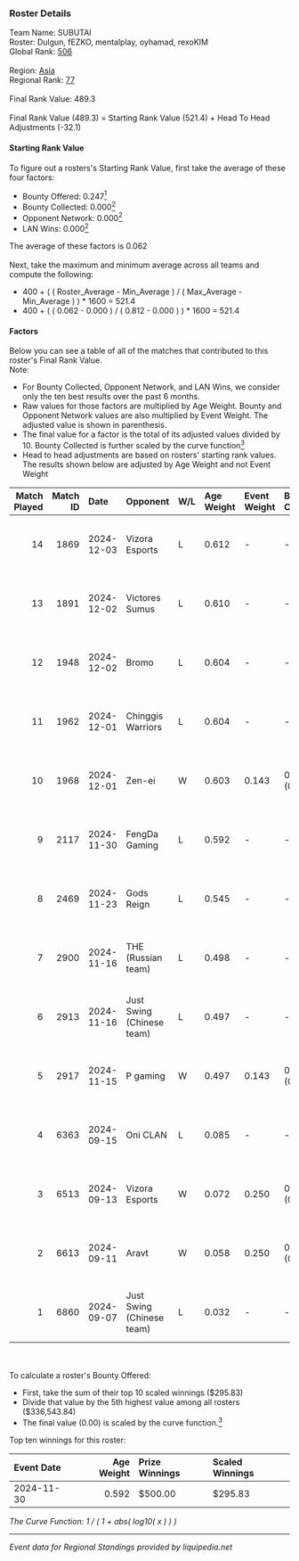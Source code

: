 ### Roster Details<br />
Team Name: SUBUTAI<br />
Roster: Dulgun, fEZKO, mentalplay, oyhamad, rexoKIM<br />
Global Rank: [506](../../standings_global_2025_03_01.md)<br />
<br />
Region: [Asia]( ../../standings_asia_2025_03_01.md)<br />
Regional Rank: [77]( ../../standings_asia_2025_03_01.md)<br />
<br />
Final Rank Value:  489.3<br />
<br />
Final Rank Value (489.3) = Starting Rank Value (521.4) + Head To Head Adjustments (-32.1)<br />

#### Starting Rank Value<br />
To figure out a rosters's Starting Rank Value, first take the average of these four factors:<br />
- Bounty Offered: 0.247[<sup>1</sup>](#table2)
- Bounty Collected: 0.000[<sup>2</sup>](#table1)
- Opponent Network: 0.000[<sup>2</sup>](#table1)
- LAN Wins: 0.000[<sup>2</sup>](#table1)

The average of these factors is 0.062<br />
<br />
Next, take the maximum and minimum average across all teams and compute the following:<br />
- 400 + ( ( Roster_Average - Min_Average ) / ( Max_Average - Min_Average ) ) * 1600 = 521.4
- 400 + ( ( 0.062 - 0.000 ) / ( 0.812 - 0.000 ) ) * 1600 = 521.4


#### Factors<br />
Below you can see a table of all of the matches that contributed to this roster's Final Rank Value.<br />
Note:<br />

- For Bounty Collected, Opponent Network, and LAN Wins, we consider only the ten best results over the past 6 months.
- Raw values for those factors are multiplied by Age Weight. Bounty and Opponent Network values are also multiplied by Event Weight. The adjusted value is shown in parenthesis.
- The final value for a factor is the total of its adjusted values divided by 10. Bounty Collected is further scaled by the curve function[<sup>3</sup>](#curveFunction)
- Head to head adjustments are based on rosters' starting rank values. The results shown below are adjusted by Age Weight and not Event Weight
<span id="table1"></span><br />


| Match Played | Match ID | Date       | Opponent                  | W/L | Age Weight | Event Weight | Bounty Collected | Opponent Network | LAN Wins  | H2H Adj. | Roster                                      |
| -: | -: | :- | :- | :- | :- | :- | :- | :- | :- | -: | :- |
|           14 |     1869 | 2024-12-03 | Vizora Esports            | L   | 0.612      | -            | -                | -                | -         |   -10.19 | Dulgun, fEZKO, mentalplay, oyhamad, rexoKIM |
|           13 |     1891 | 2024-12-02 | Victores Sumus            | L   | 0.610      | -            | -                | -                | -         |    -7.82 | Dulgun, fEZKO, mentalplay, oyhamad, rexoKIM |
|           12 |     1948 | 2024-12-02 | Bromo                     | L   | 0.604      | -            | -                | -                | -         |    -4.14 | Dulgun, fEZKO, mentalplay, oyhamad, rexoKIM |
|           11 |     1962 | 2024-12-01 | Chinggis Warriors         | L   | 0.604      | -            | -                | -                | -         |    -2.78 | Dulgun, fEZKO, mentalplay, oyhamad, rexoKIM |
|           10 |     1968 | 2024-12-01 | Zen-ei                    | W   | 0.603      | 0.143        | 0.000 (0.000)    | 0.000 (0.000)    | 0 (0.000) |     6.63 | Dulgun, fEZKO, mentalplay, oyhamad, rexoKIM |
|            9 |     2117 | 2024-11-30 | FengDa Gaming             | L   | 0.592      | -            | -                | -                | -         |    -4.88 | Dulgun, fEZKO, mentalplay, oyhamad, rexoKIM |
|            8 |     2469 | 2024-11-23 | Gods Reign                | L   | 0.545      | -            | -                | -                | -         |    -5.02 | Dulgun, fEZKO, kiLLa, mentalplay, rexoKIM   |
|            7 |     2900 | 2024-11-16 | THE (Russian team)        | L   | 0.498      | -            | -                | -                | -         |    -4.94 | Dulgun, fEZKO, mentalplay, oyhamad, rexoKIM |
|            6 |     2913 | 2024-11-16 | Just Swing (Chinese team) | L   | 0.497      | -            | -                | -                | -         |    -4.18 | Dulgun, fEZKO, mentalplay, oyhamad, rexoKIM |
|            5 |     2917 | 2024-11-15 | P gaming                  | W   | 0.497      | 0.143        | 0.000 (0.000)    | 0.000 (0.000)    | 0 (0.000) |     5.21 | Dulgun, fEZKO, mentalplay, oyhamad, rexoKIM |
|            4 |     6363 | 2024-09-15 | Oni CLAN                  | L   | 0.085      | -            | -                | -                | -         |    -1.07 | Aoki, Dulgun, fEZKO, hang4u, mentalplay     |
|            3 |     6513 | 2024-09-13 | Vizora Esports            | W   | 0.072      | 0.250        | 0.000 (0.000)    | 0.003 (0.000)    | 0 (0.000) |     0.76 | Dulgun, fEZKO, hang4u, kiLLa, mentalplay    |
|            2 |     6613 | 2024-09-11 | Aravt                     | W   | 0.058      | 0.250        | 0.000 (0.000)    | 0.000 (0.000)    | 0 (0.000) |     0.62 | Dulgun, fEZKO, hang4u, kiLLa, mentalplay    |
|            1 |     6860 | 2024-09-07 | Just Swing (Chinese team) | L   | 0.032      | -            | -                | -                | -         |    -0.28 | Dulgun, fEZKO, hang4u, kiLLa, mentalplay    |

<br />
<span id="table2"></span><br />
To calculate a roster's Bounty Offered:<br />

- First, take the sum of their top 10 scaled winnings ($295.83)
- Divide that value by the 5th highest value among all rosters ($336,543.84)
- The final value (0.00) is scaled by the curve function.[<sup>3</sup>](#curveFunction)

Top ten winnings for this roster:<br />

| Event Date | Age Weight | Prize Winnings | Scaled Winnings |
| :- | -: | :- | :- |
| 2024-11-30 |      0.592 | $500.00        | $295.83         |


<span id="curveFunction"></span>_The Curve Function: 1 / ( 1 + abs( log10( x ) ) )_<br />

---
_Event data for Regional Standings provided by liquipedia.net_<br />
